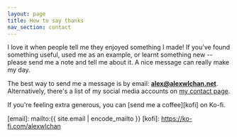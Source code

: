 ```yaml
---
layout: page
title: How to say thanks
nav_section: contact
---
```

I love it when people tell me they enjoyed something I made!
If you've found something useful, used me as an example, or learnt something new -- please send me a note and tell me about it.
A nice message can really make my day.

The best way to send me a message is by email: **<alex@alexwlchan.net>**.
Alternatively, there's a list of my social media accounts on [my contact page](/contact/).

If you're feeling extra generous, you can [send me a coffee][kofi] on Ko-fi.

[email]: mailto:{{ site.email | encode_mailto }}
[kofi]: https://ko-fi.com/alexwlchan
